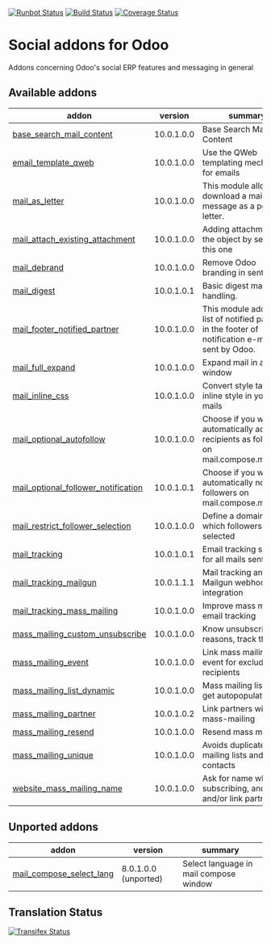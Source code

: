 [![Runbot Status](https://runbot.odoo-community.org/runbot/badge/flat/205/10.0.svg)](https://runbot.odoo-community.org/runbot/repo/github-com-oca-social-205)
[![Build Status](https://travis-ci.org/OCA/social.svg?branch=10.0)](https://travis-ci.org/OCA/social)
[![Coverage Status](https://coveralls.io/repos/OCA/social/badge.svg?branch=10.0)](https://coveralls.io/r/OCA/social?branch=10.0)

Social addons for Odoo
======================

Addons concerning Odoo's social ERP features and messaging in general

[//]: # (addons)

Available addons
----------------
addon | version | summary
--- | --- | ---
[base_search_mail_content](base_search_mail_content/) | 10.0.1.0.0 | Base Search Mail Content
[email_template_qweb](email_template_qweb/) | 10.0.1.0.0 | Use the QWeb templating mechanism for emails
[mail_as_letter](mail_as_letter/) | 10.0.1.0.0 | This module allows to download a mail message as a pdf letter.
[mail_attach_existing_attachment](mail_attach_existing_attachment/) | 10.0.1.0.0 | Adding attachment on the object by sending this one
[mail_debrand](mail_debrand/) | 10.0.1.0.0 | Remove Odoo branding in sent emails
[mail_digest](mail_digest/) | 10.0.1.0.1 | Basic digest mail handling.
[mail_footer_notified_partner](mail_footer_notified_partner/) | 10.0.1.0.0 | This module adds the list of notified partners in the footer of notification e-mails sent by Odoo.
[mail_full_expand](mail_full_expand/) | 10.0.1.0.0 | Expand mail in a big window
[mail_inline_css](mail_inline_css/) | 10.0.1.0.0 | Convert style tags in inline style in your mails
[mail_optional_autofollow](mail_optional_autofollow/) | 10.0.1.0.0 | Choose if you want to automatically add new recipients as followers on mail.compose.message
[mail_optional_follower_notification](mail_optional_follower_notification/) | 10.0.1.0.1 | Choose if you want to automatically notify followers on mail.compose.message
[mail_restrict_follower_selection](mail_restrict_follower_selection/) | 10.0.1.0.0 | Define a domain from which followers can be selected
[mail_tracking](mail_tracking/) | 10.0.1.0.1 | Email tracking system for all mails sent
[mail_tracking_mailgun](mail_tracking_mailgun/) | 10.0.1.1.1 | Mail tracking and Mailgun webhooks integration
[mail_tracking_mass_mailing](mail_tracking_mass_mailing/) | 10.0.1.0.0 | Improve mass mailing email tracking
[mass_mailing_custom_unsubscribe](mass_mailing_custom_unsubscribe/) | 10.0.1.0.0 | Know unsubscription reasons, track them
[mass_mailing_event](mass_mailing_event/) | 10.0.1.0.0 | Link mass mailing with event for excluding recipients
[mass_mailing_list_dynamic](mass_mailing_list_dynamic/) | 10.0.1.0.0 | Mass mailing lists that get autopopulated
[mass_mailing_partner](mass_mailing_partner/) | 10.0.1.0.2 | Link partners with mass-mailing
[mass_mailing_resend](mass_mailing_resend/) | 10.0.1.0.0 | Resend mass mailings
[mass_mailing_unique](mass_mailing_unique/) | 10.0.1.0.0 | Avoids duplicate mailing lists and contacts
[website_mass_mailing_name](website_mass_mailing_name/) | 10.0.1.0.0 | Ask for name when subscribing, and create and/or link partner


Unported addons
---------------
addon | version | summary
--- | --- | ---
[mail_compose_select_lang](mail_compose_select_lang/) | 8.0.1.0.0 (unported) | Select language in mail compose window

[//]: # (end addons)

Translation Status
------------------
[![Transifex Status](https://www.transifex.com/projects/p/OCA-social-10-0/chart/image_png)](https://www.transifex.com/projects/p/OCA-social-10-0)
